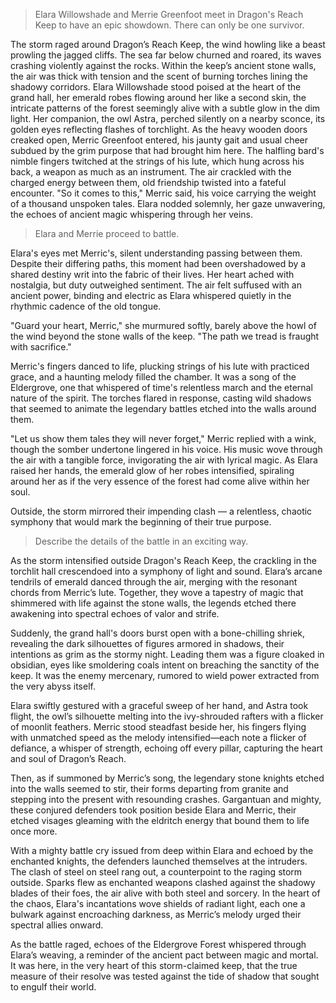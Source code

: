 > Elara Willowshade and Merrie Greenfoot meet in Dragon's Reach Keep to have an epic showdown. There can only be one survivor.

The storm raged around Dragon’s Reach Keep, the wind howling like a beast prowling the jagged cliffs. The sea far below churned and roared, its waves crashing violently against the rocks. Within the keep’s ancient stone walls, the air was thick with tension and the scent of burning torches lining the shadowy corridors. Elara Willowshade stood poised at the heart of the grand hall, her emerald robes flowing around her like a second skin, the intricate patterns of the forest seemingly alive with a subtle glow in the dim light. Her companion, the owl Astra, perched silently on a nearby sconce, its golden eyes reflecting flashes of torchlight. As the heavy wooden doors creaked open, Merric Greenfoot entered, his jaunty gait and usual cheer subdued by the grim purpose that had brought him here. The halfling bard's nimble fingers twitched at the strings of his lute, which hung across his back, a weapon as much as an instrument. The air crackled with the charged energy between them, old friendship twisted into a fateful encounter. "So it comes to this," Merric said, his voice carrying the weight of a thousand unspoken tales. Elara nodded solemnly, her gaze unwavering, the echoes of ancient magic whispering through her veins.

> Elara and Merrie proceed to battle.

Elara's eyes met Merric's, silent understanding passing between them. Despite their differing paths, this moment had been overshadowed by a shared destiny writ into the fabric of their lives. Her heart ached with nostalgia, but duty outweighed sentiment. The air felt suffused with an ancient power, binding and electric as Elara whispered quietly in the rhythmic cadence of the old tongue.

"Guard your heart, Merric," she murmured softly, barely above the howl of the wind beyond the stone walls of the keep. "The path we tread is fraught with sacrifice."

Merric's fingers danced to life, plucking strings of his lute with practiced grace, and a haunting melody filled the chamber. It was a song of the Eldergrove, one that whispered of time's relentless march and the eternal nature of the spirit. The torches flared in response, casting wild shadows that seemed to animate the legendary battles etched into the walls around them.

"Let us show them tales they will never forget," Merric replied with a wink, though the somber undertone lingered in his voice. His music wove through the air with a tangible force, invigorating the air with lyrical magic. As Elara raised her hands, the emerald glow of her robes intensified, spiraling around her as if the very essence of the forest had come alive within her soul.

Outside, the storm mirrored their impending clash — a relentless, chaotic symphony that would mark the beginning of their true purpose.

> Describe the details of the battle in an exciting way.

As the storm intensified outside Dragon's Reach Keep, the crackling in the torchlit hall crescendoed into a symphony of light and sound. Elara’s arcane tendrils of emerald danced through the air, merging with the resonant chords from Merric’s lute. Together, they wove a tapestry of magic that shimmered with life against the stone walls, the legends etched there awakening into spectral echoes of valor and strife.

Suddenly, the grand hall's doors burst open with a bone-chilling shriek, revealing the dark silhouettes of figures armored in shadows, their intentions as grim as the stormy night. Leading them was a figure cloaked in obsidian, eyes like smoldering coals intent on breaching the sanctity of the keep. It was the enemy mercenary, rumored to wield power extracted from the very abyss itself.

Elara swiftly gestured with a graceful sweep of her hand, and Astra took flight, the owl’s silhouette melting into the ivy-shrouded rafters with a flicker of moonlit feathers. Merric stood steadfast beside her, his fingers flying with unmatched speed as the melody intensified—each note a flicker of defiance, a whisper of strength, echoing off every pillar, capturing the heart and soul of Dragon’s Reach.

Then, as if summoned by Merric’s song, the legendary stone knights etched into the walls seemed to stir, their forms departing from granite and stepping into the present with resounding crashes. Gargantuan and mighty, these conjured defenders took position beside Elara and Merric, their etched visages gleaming with the eldritch energy that bound them to life once more.

With a mighty battle cry issued from deep within Elara and echoed by the enchanted knights, the defenders launched themselves at the intruders. The clash of steel on steel rang out, a counterpoint to the raging storm outside. Sparks flew as enchanted weapons clashed against the shadowy blades of their foes, the air alive with both steel and sorcery. In the heart of the chaos, Elara's incantations wove shields of radiant light, each one a bulwark against encroaching darkness, as Merric’s melody urged their spectral allies onward.

As the battle raged, echoes of the Eldergrove Forest whispered through Elara’s weaving, a reminder of the ancient pact between magic and mortal. It was here, in the very heart of this storm-claimed keep, that the true measure of their resolve was tested against the tide of shadow that sought to engulf their world.